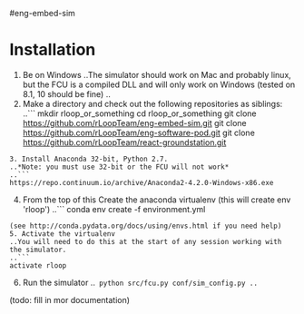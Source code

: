 #eng-embed-sim

# Installation

1. Be on Windows
..The simulator should work on Mac and probably linux, but the FCU is a compiled DLL and will only work on Windows (tested on 8.1, 10 should be fine)
..
2. Make a directory and check out the following repositories as siblings: 
..```
mkdir rloop_or_something
cd rloop_or_something
git clone https://github.com/rLoopTeam/eng-embed-sim.git
git clone https://github.com/rLoopTeam/eng-software-pod.git
git clone https://github.com/rLoopTeam/react-groundstation.git
```
3. Install Anaconda 32-bit, Python 2.7. 
..*Note: you must use 32-bit or the FCU will not work*
..```
https://repo.continuum.io/archive/Anaconda2-4.2.0-Windows-x86.exe
```
4. From the top of this Create the anaconda virtualenv (this will create env 'rloop')
..```
conda env create -f environment.yml
```
(see http://conda.pydata.org/docs/using/envs.html if you need help)
5. Activate the virtualenv
..You will need to do this at the start of any session working with the simulator.
..```
activate rloop
```
6. Run the simulator
..```
python src/fcu.py conf/sim_config.py
..```

(todo: fill in mor documentation)